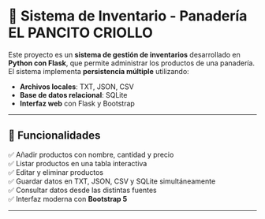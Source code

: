 # 🥖 Sistema de Inventario - Panadería EL PANCITO CRIOLLO

Este proyecto es un **sistema de gestión de inventarios** desarrollado en **Python con Flask**, que permite administrar los productos de una panadería.  
El sistema implementa **persistencia múltiple** utilizando:

- **Archivos locales**: TXT, JSON, CSV
- **Base de datos relacional**: SQLite
- **Interfaz web** con Flask y Bootstrap

---

## 🚀 Funcionalidades

✅ Añadir productos con nombre, cantidad y precio  
✅ Listar productos en una tabla interactiva  
✅ Editar y eliminar productos  
✅ Guardar datos en TXT, JSON, CSV y SQLite simultáneamente  
✅ Consultar datos desde las distintas fuentes  
✅ Interfaz moderna con **Bootstrap 5**  

---



